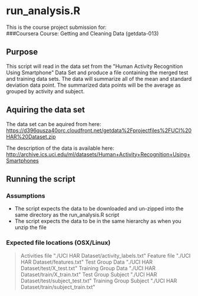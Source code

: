 # run_analysis.R

This is the course project submission for:   
###Coursera Course: Getting and Cleaning Data (getdata-013)  

## Purpose
This script will read in the data set from the "Human Activity Recognition
Using Smartphone" Data Set and produce a file containing the merged test and 
training data sets. The data will summarize all of the mean and 
standard deviation data point. The summarized data points will be the average
as grouped by activity and subject. 

## Aquiring the data set
The data set can be aquired from here: 
https://d396qusza40orc.cloudfront.net/getdata%2Fprojectfiles%2FUCI%20HAR%20Dataset.zip

The description of the data is available here: 
http://archive.ics.uci.edu/ml/datasets/Human+Activity+Recognition+Using+Smartphones

## Running the script

### Assumptions 
* The script expects the data to be downloaded and un-zipped into the same directory 
as the run_analysis.R script 
* The script expects the data to be in the same hierarchy as when you unzip the file

### Expected file locations (OSX/Linux)
>Activities file         "./UCI HAR Dataset/activity_labels.txt"
>Feature file            "./UCI HAR Dataset/features.txt"
>Test Group Data         "./UCI HAR Dataset/test/X_test.txt"
>Training Group Data     "./UCI HAR Dataset/train/X_train.txt"
>Test Group Subject      "./UCI HAR Dataset/test/subject_test.txt"
>Training Group Subject  "./UCI HAR Dataset/train/subject_train.txt"
